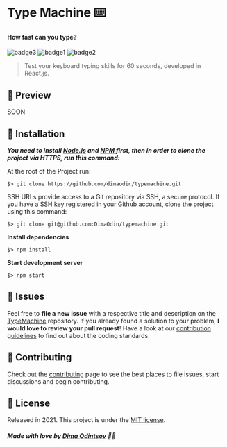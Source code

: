 # Type Machine ⌨️
#### How fast can you type?

![badge3](https://img.shields.io/badge/react-%2320232a.svg?style=for-the-badge&logo=react&logoColor=%2361DAFB) ![badge1](https://img.shields.io/badge/javascript-%23323330.svg?style=for-the-badge&logo=javascript&logoColor=%23F7DF1E) ![badge2](https://img.shields.io/badge/css3-%231572B6.svg?style=for-the-badge&logo=css3&logoColor=white)
> Test your keyboard typing skills for 60 seconds, developed in React.js.


## :rocket: Preview

SOON


## :construction_worker: Installation

***You need to install [Node.js](https://nodejs.org/en/download/) and [NPM](https://www.npmjs.com/) first, then in order to clone the project via HTTPS, run this command:***

At the root of the Project run:

```
$> git clone https://github.com/dimaodin/typemachine.git
```

SSH URLs provide access to a Git repository via SSH, a secure protocol. If you have a SSH key registered in your Github account, clone the project using this command:

```
$> git clone git@github.com:DimaOdin/typemachine.git
```

**Install dependencies**

```
$> npm install
```

**Start development server**

```
$> npm start
```


## :bug: Issues

Feel free to **file a new issue** with a respective title and description on the [TypeMachine](https://github.com/dimaodin/TypeMachine/issues) repository. If you already found a solution to your problem, **I would love to review your pull request**! Have a look at our [contribution guidelines](https://github.com/dimaodin/TypeMachine/master/CONTRIBUTING.md) to find out about the coding standards.


## :tada: Contributing

Check out the [contributing](https://github.com/dimaodin/TypeMachine/master/CONTRIBUTING.md) page to see the best places to file issues, start discussions and begin contributing.


## :closed_book: License

Released in 2021.
This project is under the [MIT license](https://github.com/dimaodin/TypeMachine/master/LICENSE).


##### Made with love by [Dima Odintsov](https://github.com/DimaOdin) 💜🚀
